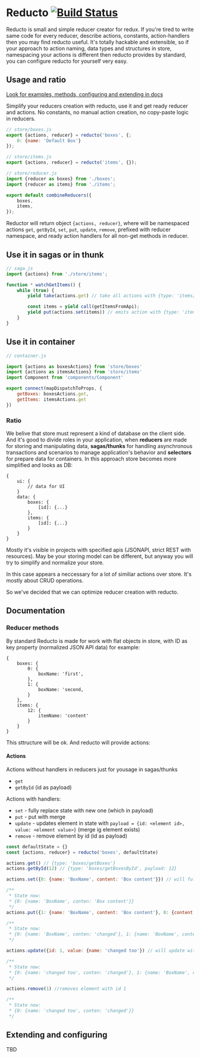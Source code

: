 # Reducto [![Build Status](https://travis-ci.org/zefirka/reducto.svg?branch=master)](https://travis-ci.org/zefirka/reducto)

Reducto is small and simple reducer creator for redux. If you're tired to write same code for every reducer, describe actions, constants, action-handlers then you may find reducto useful. It's totally hackable and extensible, so if your approach to action naming, data types and structures in store, namespacing your actions is different then reducto provides by standard, you can configure reducto for yourself very easy. 

## Usage and ratio
[Look for examples, methods, configuring and extending in docs](#docs)

Simplify your reducers creation with reducto, use it and get ready reducer and actions. No constants, no manual action creation, no copy-paste logic in reducers.

```js 
// store/boxes.js
export {actions, reducer} = reducto('boxes', {;
    0: {name: 'Default Box'}
});

// store/items.js
export {actions, reducer} = reducto('items', {});

// store/reducer.js
import {reducer as boxes} from './boxes';
import {reducer as items} from './items';

export default combineReducers({
    boxes,
    items,
});
```

Reductor will return object `{actions, reducer}`, where will be namespaced actions `get`, `getById`, `set`, `put`, `update`, `remove`, prefixed with reducer namespace, and ready action handlers for all non-get methods in reducer.

## Use it in sagas or in thunk
```js
// saga.js
import {actions} from './store/items';

function * watchGetItems() { 
    while (true) {
        yield take(actions.get) // take all actions with {type: 'items/getItems'}

        const items = yield call(getItemsFromApi);
        yield put(actions.set(items)) // emits action with {type: 'items/setItems', payload: items}
    }
}
```

## Use it in container

```js
// container.js

import {actions as boxesActions} from 'store/boxes'
import {actions as itemsActions} from 'store/items'
import Component from 'components/Component'

export connect(mapDispatchToProps, {
    getBoxes: boxesActions.get,
    getItems: itemsActions.get
})
```

### Ratio

We belive that store must represent a kind of database on the client side. And it's good to divide roles in your application, when **reducers** are made for storing and manipulating data, **sagas/thunks** for handling asynchronous transactions and scenarios to manage application's behavior and **selectors** for prepare data for containers. In this approach store becomes more simplified and looks as DB: 

```
{
    ui: {
        // data for UI
    }
    data: {
        boxes: {
            [id]: {...}
        },
        items: {
            [id]: {...}
        }
    }
}
```

Mostly it's visible in projects with specified apis (JSONAPI, strict REST with resources). May be your storing model can be different, but anyway you will try to simplify and normalize your store.

In this case appears a neccessary for a lot of similiar actions over store. It's mostly about CRUD operations.

So we've decided that we can optimize reducer creation with reducto.  


## Documentation
<a href="docs"></a>

### Reducer methods

By standard Reducto is made for work with flat objects in store, with ID as key property (normalized JSON API data) for example:

```
{
    boxes: {
        0: {
            boxName: 'first',
        },
        1: {
            boxName: 'second,
        }
    },
    items: {
        12: {
            itemName: 'content'
        }
    }
}
```

This sttructure will be ok. And reducto will provide actions:

#### Actions

Actions without handlers in reducers just for yousage in sagas/thunks
 - `get` 
 - `getById` (id as payload)

Actions with handlers:
 - `set` - fully replace state with new one (which in payload)
 - `put` - put with merge
 - `update` - updates element in state with `payload = {id: <element id>, value: <element value>}` (merge ig element exists) 
 - `remove` - remove element by id (id as payload)

```js
const defaultState = {}
const {actions, reducer} = reducto('boxes', defaultState)

actions.get() // {type: 'boxes/getBoxes'}
actions.getById(12) // {type: 'boxes/getBoxesById', payload: 12}

actions.set({0: {name: 'BoxName', content: 'Box content'}}) // will fully replace state

/**
 * State now: 
 * {0: {name: 'BoxName', conten: 'Box content'}}
 */
actions.put({1: {name: 'BoxName', content: 'Box content'}, 0: {content: 'changed'}}) // will put to store new object (and merge if id's matching

/**
 * State now:
 * {0: {name: 'BoxName', conten: 'changed'}, 1: {name: 'BoxName', content: 'Box content'}}
 */

actions.update({id: 1, value: {name: 'changed too'}) // will update with value as a diff

/**
 * State now:
 * {0: {name: 'changed too', conten: 'changed'}, 1: {name: 'BoxName', content: 'Box content'}}
 */

actions.remove(1) //removes element with id 1

/**
 * State now:
 * {0: {name: 'changed too', conten: 'changed'}}
 */
```

## Extending and configuring

TBD